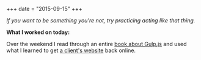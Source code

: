 +++
date = "2015-09-15"
+++

*If you want to be something you're not, try practicing acting like that thing.*

**What I worked on today:**

Over the weekend I read through an entire [book about Gulp.js](http://amzn.com/B00PVDODGI) and used what I learned to get [a client's website](http://girlfridaylifemanagement.com/) back online.